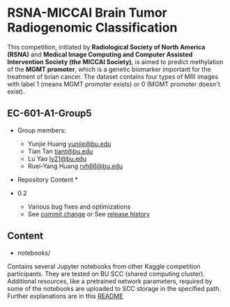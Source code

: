 # RSNA-MICCAI Brain Tumor Radiogenomic Classification 
This  competition, initiated by **Radiological Society of North America (RSNA)** and **Medical Image Computing and Computer Assisted Intervention Society (the MICCAI Society)**, is aimed to predict methylation of the **MGMT promoter**, which is a genetic biomarker important for the treatment of brian cancer.
The dataset contains four types of MRI images with label 1 (means MGMT promoter exists) or 0 (MGMT promoter doesn't exist).

## EC-601-A1-Group5
* Group members:
    * Yunjie Huang  yunjie@bu.edu
    * Tian Tan  tiant@bu.edu
    * Lu Yao  ly21@bu.edu
    * Ruei-Yang Huang  ryh66@bu.edu
* Repository Content
    * 


* 0.2
    * Various bug fixes and optimizations
    * See [commit change]() or See [release history]()
 
## Content
* notebooks/

Contains several Jupyter notebooks from other Kaggle competition participants. They are tested on BU SCC (shared computing cluster). Additional resources, like a pretrained network parameters, required by some of the notebooks are uploaded to SCC storage in the specified path. Further explanations are in this [README](https://github.com/YunjieH/EC-601-A1-Group5/blob/main/notebooks/README.md)

